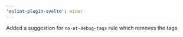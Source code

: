 ```yaml
---
'eslint-plugin-svelte': minor
---
```


Added a suggestion for `no-at-debug-tags` rule which removes the tags

